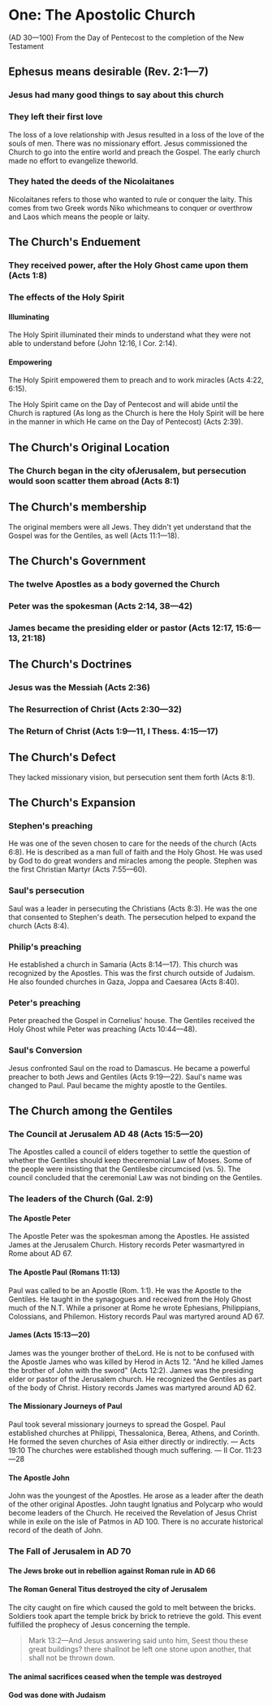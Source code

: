 # One: The Apostolic Church

(AD 30—100) From the Day of Pentecost to the completion of the New Testament

## Ephesus means desirable (Rev. 2:1—7)

### Jesus had many good things to say about this church

### They left their first love

The loss of a love relationship with Jesus resulted in a loss of the love of the souls of men. There was no missionary effort. Jesus commissioned the Church to go into the entire world and preach the Gospel. The early church made no effort to evangelize theworld.

### They hated the deeds of the Nicolaitanes

Nicolaitanes refers to those who wanted to rule or conquer the laity. This comes from two Greek words Niko whichmeans to conquer or overthrow and Laos which means the people or laity.

## The Church's Enduement

### They received power, after the Holy Ghost came upon them (Acts 1:8)

### The effects of the Holy Spirit

#### Illuminating

The Holy Spirit illuminated their minds to understand what they were not able to understand before (John 12:16, I Cor. 2:14).

#### Empowering

The Holy Spirit empowered them to preach and to work miracles (Acts 4:22, 6:15).

The Holy Spirit came on the Day of Pentecost and will abide until the Church is raptured (As long as the Church is here the Holy Spirit will be here in the manner in which He came on the Day of Pentecost) (Acts 2:39).

## The Church's Original Location

### The Church began in the city ofJerusalem, but persecution would soon scatter them abroad (Acts 8:1)

## The Church's membership

The original members were all Jews. They didn't yet understand that the Gospel was for the Gentiles, as well (Acts 11:1—18).

## The Church's Government

### The twelve Apostles as a body governed the Church

### Peter was the spokesman (Acts 2:14, 38—42)

### James became the presiding elder or pastor (Acts 12:17, 15:6—13, 21:18)

## The Church's Doctrines

### Jesus was the Messiah (Acts 2:36)

### The Resurrection of Christ (Acts 2:30—32)

### The Return of Christ (Acts 1:9—11, I Thess. 4:15—17)

## The Church's Defect

They lacked missionary vision, but persecution sent them forth (Acts 8:1).

## The Church's Expansion

### Stephen's preaching

He was one of the seven chosen to care for the needs of the church (Acts 6:8). He is described as a man full of faith and the Holy Ghost. He was used by God to do great wonders and miracles among the people. Stephen was the first Christian Martyr (Acts 7:55—60).

### Saul's persecution

Saul was a leader in persecuting the Christians (Acts 8:3). He was the one that consented to Stephen's death. The persecution helped to expand the church (Acts 8:4).

### Philip's preaching

He established a church in Samaria (Acts 8:14—17). This church was recognized by the Apostles. This was the first church outside of Judaism. He also founded churches in Gaza, Joppa and Caesarea (Acts 8:40).

### Peter's preaching

Peter preached the Gospel in Cornelius' house. The Gentiles received the Holy Ghost while Peter was preaching (Acts 10:44—48).

### Saul's Conversion

Jesus confronted Saul on the road to Damascus. He became a powerful preacher to both Jews and Gentiles (Acts 9:19—22). Saul's name was changed to Paul. Paul became the mighty apostle to the Gentiles.

## The Church among the Gentiles

### The Council at Jerusalem AD 48 (Acts 15:5—20)

The Apostles called a council of elders together to settle the question of whether the Gentiles should keep theceremonial Law of Moses. Some of the people were insisting that the Gentilesbe circumcised (vs. 5). The council concluded that the ceremonial Law was not binding on the Gentiles.

### The leaders of the Church (Gal. 2:9)

#### The Apostle Peter

The Apostle Peter was the spokesman among the Apostles. He assisted James at the Jerusalem Church. History records Peter wasmartyred in Rome about AD 67.

#### The Apostle Paul (Romans 11:13)

Paul was called to be an Apostle (Rom. 1:1). He was the Apostle to the Gentiles. He taught in the synagogues and received from the Holy Ghost much of the N.T. While a prisoner at Rome he wrote Ephesians, Philippians, Colossians, and Philemon. History records Paul was martyred around AD 67.

#### James (Acts 15:13—20)

James was the younger brother of theLord. He is not to be confused with the Apostle James who was killed by Herod in Acts 12. "And he killed James the brother of John with the sword" (Acts 12:2). James was the presiding elder or pastor of the Jerusalem church. He recognized the Gentiles as part of the body of Christ. History records James was martyred around AD 62.

#### The Missionary Journeys of Paul

Paul took several missionary journeys to spread the Gospel. Paul established churches at Philippi, Thessalonica, Berea, Athens, and Corinth. He formed the seven churches of Asia either directly or indirectly. — Acts 19:10 The churches were established though much suffering. — II Cor. 11:23—28

#### The Apostle John

John was the youngest of the Apostles. He arose as a leader after the death of the other original Apostles. John taught Ignatius and Polycarp who would become leaders of the Church. He received the Revelation of Jesus Christ while in exile on the isle of Patmos in AD 100. There is no accurate historical record of the death of John.

### The Fall of Jerusalem in AD 70

#### The Jews broke out in rebellion against Roman rule in AD 66

#### The Roman General Titus destroyed the city of Jerusalem

The city caught on fire which caused the gold to melt between the bricks. Soldiers took apart the temple brick by brick to retrieve the gold. This event fulfilled the prophecy of Jesus concerning the temple.

> Mark 13:2&mdash;And Jesus answering said unto him, Seest thou these great buildings? there shallnot be left one stone upon another, that shall not be thrown down.

#### The animal sacrifices ceased when the temple was destroyed

#### God was done with Judaism